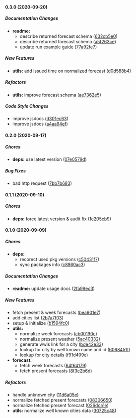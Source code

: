 #### 0.3.0 (2020-09-20)

##### Documentation Changes

- **readme:**
  - describe returned forecast schema ([632cb5e0](https://github.com/lykmapipo/weather/commit/632cb5e06a04a881fe347b55e165b3420d0327bd))
  - describe returned forecast schema ([a5f263ce](https://github.com/lykmapipo/weather/commit/a5f263ce1466ebfd279f4c1b837adefaf5277a0e))
  - update run example guide ([77a92fe7](https://github.com/lykmapipo/weather/commit/77a92fe7a2e9c5cf8720288b8b51eb699cd12bab))

##### New Features

- **utils:** add issued time on normalized forecast ([d0d588b4](https://github.com/lykmapipo/weather/commit/d0d588b47f9da767c09c85301eea01a1e52c0cfa))

##### Refactors

- **utils:** improve forecast schema ([ae7362e5](https://github.com/lykmapipo/weather/commit/ae7362e5bbffcc6a18c3b0c6f39e6c44bc9fc3a5))

##### Code Style Changes

- improve jsdocs ([d301ec63](https://github.com/lykmapipo/weather/commit/d301ec63c7d668e962bf5904be56ceef8aa1b37e))
- improve jsdocs ([a4aa94ef](https://github.com/lykmapipo/weather/commit/a4aa94efc62b467a8a14f39c0024633eceb52127))

#### 0.2.0 (2020-09-17)

##### Chores

- **deps:** use latest version ([07e0579d](https://github.com/lykmapipo/weather/commit/07e0579d0f9ece19717471d6c7492cafa2077fcd))

##### Bug Fixes

- bad http request ([7bb7b683](https://github.com/lykmapipo/weather/commit/7bb7b683c2fa8532cd3f7e30d0db1837cb604c7e))

#### 0.1.1 (2020-09-10)

##### Chores

- **deps:** force latest version & audit fix ([1c205cb9](https://github.com/lykmapipo/weather/commit/1c205cb97c57979aa4381897097d42c9d84fb528))

#### 0.1.0 (2020-09-09)

##### Chores

- **deps:**
  - recorect used pkg versions ([c50431f7](https://github.com/lykmapipo/weather/commit/c50431f73ec71c47f8d51c78c2910845b7cd0f65))
  - sync packages info ([c8860ac3](https://github.com/lykmapipo/weather/commit/c8860ac3ff9abc27079f0987b95cf6b2f03faa88))

##### Documentation Changes

- **readme:** update usage docs ([2fa99ec3](https://github.com/lykmapipo/weather/commit/2fa99ec32dc25f17eec536d73769221a05f326be))

##### New Features

- fetch present & week forecasts ([bea901e7](https://github.com/lykmapipo/weather/commit/bea901e7af02cd6008078d293edd95e45ff40c04))
- add cities list ([2b7a7f03](https://github.com/lykmapipo/weather/commit/2b7a7f03299acf356f0af49f160dbd23fc7f7424))
- setup & initialize ([b1594fc0](https://github.com/lykmapipo/weather/commit/b1594fc08055e8c25d697c0e79a15f9cd7fde9ef))
- **utils:**
  - normalize week forecasts ([cb00190c](https://github.com/lykmapipo/weather/commit/cb00190c68d3b2e2bb67b0584ac2f2a071a7c3ec))
  - normalize present weather ([5ac40332](https://github.com/lykmapipo/weather/commit/5ac40332ac9a31cbe754011294a9c62f68f540b2))
  - generate wwis link for a city ([bde42e33](https://github.com/lykmapipo/weather/commit/bde42e33f1a44b034bc9d4d6c13288915d8276c9))
  - lookup for city by well known name and id ([6068451f](https://github.com/lykmapipo/weather/commit/6068451fb1974d0c6bb0a1a58c56b75037f5faf2))
  - lookup for city details ([f91d409e](https://github.com/lykmapipo/weather/commit/f91d409e6f59b9df0a6e661c4278710328b56c3a))
- **forecast:**
  - fetch week forecasts ([64f64179](https://github.com/lykmapipo/weather/commit/64f641795d2c0bf96cde4d235574cd1e1d116ccb))
  - fetch present forecasts ([8f3c2b6d](https://github.com/lykmapipo/weather/commit/8f3c2b6de38c81bccdb14597bf102e8b26475518))

##### Refactors

- handle unknown city ([11d6a05e](https://github.com/lykmapipo/weather/commit/11d6a05e8d322d39524ead3593bb4ca1f05f0db7))
- normalize fetched present forecasts ([08306650](https://github.com/lykmapipo/weather/commit/083066505c0f6d53ddbebf878b972a73bacd3fd9))
- normalize fetched present forecast ([026dca1e](https://github.com/lykmapipo/weather/commit/026dca1e2a9eae36ec51f3cc0a471593d255b585))
- **utils:** normalize well known cities data ([30725c48](https://github.com/lykmapipo/weather/commit/30725c48b23bc7fc9cdd1bd850e20e1c1909b858))
